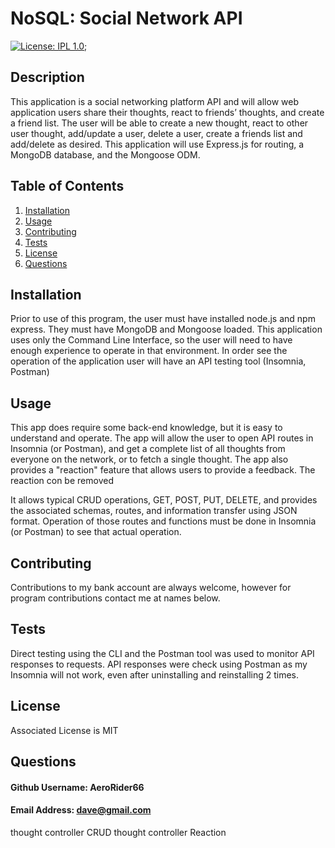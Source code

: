 # NoSQL: Social Network API

[![License: IPL 1.0](https://img.shields.io/badge/License-IPL_1.0-blue.svg)](https://opensource.org/licenses/IPL-1.0);
## Description

This application is a social networking platform API and will allow web application users share their thoughts, react to friends’ thoughts, and create a friend list. The user will be able to create a new thought, react to other user thought, add/update a user, delete a user, create a friends list and add/delete as desired.
This application will use Express.js for routing, a MongoDB database, and the Mongoose ODM. 


## Table of Contents
1. [Installation](#installation)
2. [Usage](#usage)
3. [Contributing](#contributing)
4. [Tests](#tests)
5. [License](#license)
6. [Questions](#questions)

## Installation

Prior to use of this program, the user must have installed node.js and npm express.  They must have MongoDB and Mongoose loaded.  This application uses only the Command Line Interface, so the user will need to have enough experience to operate in that environment. In order see the operation of the application user will have an API testing tool (Insomnia, Postman) 

## Usage

This app does require some back-end knowledge, but it is easy to understand and operate.  The app will allow the user to open API routes in Insomnia (or Postman), and get a complete list of all thoughts from everyone on the network, or to fetch a single thought. The app also provides a "reaction" feature that allows users to provide a feedback.  The reaction con be removed

It allows typical CRUD operations, GET, POST, PUT, DELETE, and provides the associated schemas, routes, and information transfer using JSON format.  Operation of those routes and functions must be done in Insomnia (or Postman) to see that actual operation.


## Contributing

Contributions to my bank account are always welcome, however for program contributions contact me at names below.

## Tests

Direct testing using the CLI and the Postman tool was used to monitor API responses to requests. API responses were check using Postman as my Insomnia will not work, even after uninstalling and reinstalling 2 times.

## License

Associated License is MIT

## Questions

#### Github Username: AeroRider66

#### Email Address: dave@gmail.com




thought controller CRUD 
thought controller Reaction